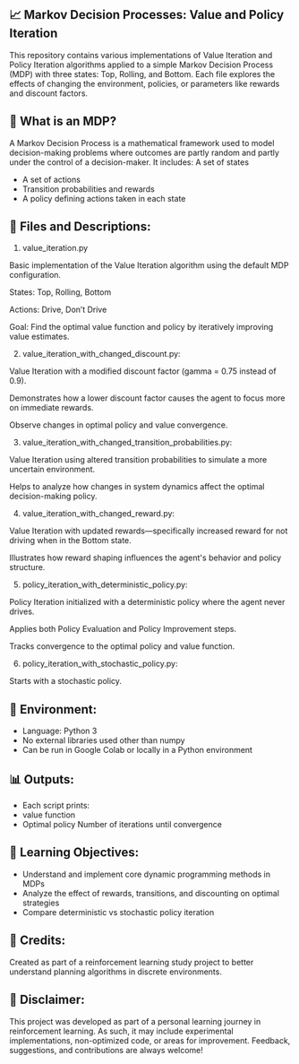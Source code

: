 ## 📈 Markov Decision Processes: Value and Policy Iteration
This repository contains various implementations of Value Iteration and Policy Iteration algorithms applied to a simple Markov Decision Process (MDP) with three states: Top, Rolling, and Bottom. Each file explores the effects of changing the environment, policies, or parameters like rewards and discount factors.

## 🧠 What is an MDP?
A Markov Decision Process is a mathematical framework used to model decision-making problems where outcomes are partly random and partly under the control of a decision-maker. It includes:
A set of states
- A set of actions
- Transition probabilities and rewards
- A policy defining actions taken in each state


## 📁 Files and Descriptions:
1. value_iteration.py


Basic implementation of the Value Iteration algorithm using the default MDP configuration.


States: Top, Rolling, Bottom


Actions: Drive, Don’t Drive


Goal: Find the optimal value function and policy by iteratively improving value estimates.

2. value_iteration_with_changed_discount.py:


Value Iteration with a modified discount factor (gamma = 0.75 instead of 0.9).


Demonstrates how a lower discount factor causes the agent to focus more on immediate rewards.


Observe changes in optimal policy and value convergence.


3. value_iteration_with_changed_transition_probabilities.py:


Value Iteration using altered transition probabilities to simulate a more uncertain environment.


Helps to analyze how changes in system dynamics affect the optimal decision-making policy.


4. value_iteration_with_changed_reward.py:


Value Iteration with updated rewards—specifically increased reward for not driving when in the Bottom state.


Illustrates how reward shaping influences the agent's behavior and policy structure.



5. policy_iteration_with_deterministic_policy.py:


Policy Iteration initialized with a deterministic policy where the agent never drives.


Applies both Policy Evaluation and Policy Improvement steps.


Tracks convergence to the optimal policy and value function.



6. policy_iteration_with_stochastic_policy.py:


Starts with a stochastic policy.

## 🔧 Environment:
- Language: Python 3
- No external libraries used other than numpy
- Can be run in Google Colab or locally in a Python environment

## 📊 Outputs:
- Each script prints:
- value function
- Optimal policy
Number of iterations until convergence

## 🚀 Learning Objectives:
- Understand and implement core dynamic programming methods in MDPs
- Analyze the effect of rewards, transitions, and discounting on optimal strategies
- Compare deterministic vs stochastic policy iteration

## 📝 Credits:
Created as part of a reinforcement learning study project to better understand planning algorithms in discrete environments.


## 📌 Disclaimer:
This project was developed as part of a personal learning journey in reinforcement learning.
As such, it may include experimental implementations, non-optimized code, or areas for improvement.
Feedback, suggestions, and contributions are always welcome!
